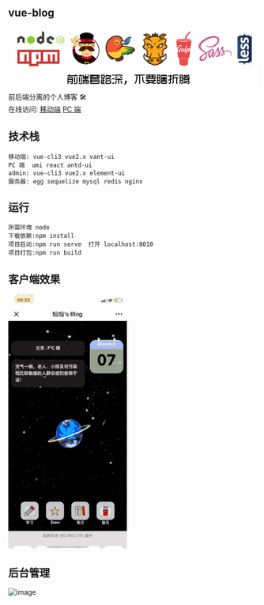 ## vue-blog

![image](https://github.com/z253573760/vue-blog/blob/master/src/assets/image/github.jpg?raw=true)
前后端分离的个人博客 🛠️  
在线访问:
[移动端](http://cc.ztsky.cn)
[PC 端](http://cc.ztsky.cn:8011)

## 技术栈

```
移动端: vue-cli3 vue2.x vant-ui
PC 端  umi react antd-ui
admin: vue-cli3 vue2.x element-ui
服务器: egg sequelize mysql redis nginx
```

## 运行

```
所需环境 node
下载依赖:npm install
项目启动:npm run serve  打开 localhost:8010
项目打包:npm run build
```

## 客户端效果

![image](https://github.com/z253573760/vue-blog/blob/master/src/assets/image/blog.gif?raw=true)

## 后台管理

![image](https://github.com/z253573760/vue-blog/blob/master/src/assets/image/admin.png?raw=true)
